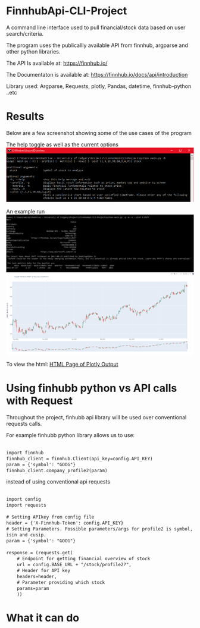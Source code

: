 # FinnhubApi-CLI-Project

A command line interface used to pull financial/stock data based on user search/criteria.

The program uses the publicallly available API from finnhub, argparse and other python libraries.

The API Is available at: https://finnhub.io/

The Documentaton is available at: https://finnhub.io/docs/api/introduction

Library used: Argparse, Requests, plotly, Pandas, datetime, finnhub-python ..etc

# Results

Below are a few screenshot showing some of the use cases of the program

The help toggle as well as the current options
![](screenshots/help.png)

An example run
![](screenshots/result1.png)
![](screenshots/result2.png)

To view the html:
[HTML Page of Plotly Output](screenshots/result3.html)

# Using finhubb python vs API calls with Request

Throughout the project, finhubb api library will be used over conventional requests calls.

For example finhubb python library allows us to use:

```python:

import finnhub
finnhub_client = finnhub.Client(api_key=config.API_KEY)
param = {'symbol': "GOOG"}
finnhub_client.company_profile2(param)

```

instead of using conventional api requests

```python:

import config
import requests

# Setting APIkey from config file
header = {'X-Finnhub-Token': config.API_KEY}
# Setting Parameters. Possible parameters/args for profile2 is symbol, isin and cusip.
param = {'symbol': "GOOG"}

response = (requests.get(
    # Endpoint for getting financial overview of stock
    url = config.BASE_URL + "/stock/profile2?",
    # Header for API key
    headers=header,
    # Parameter providing which stock
    params=param
    ))

```

# What it can do
